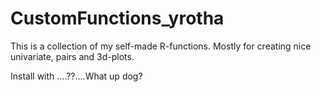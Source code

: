 # CustomFunctions_yrotha

This is a collection of my self-made R-functions. Mostly for creating nice univariate, pairs and 3d-plots.

Install with ....??....What up dog?
